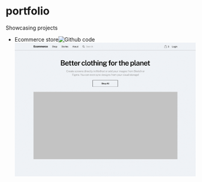# portfolio
Showcasing projects
* Ecommerce store![Github code](https://github.com/RomanW05/ecommerce)
![Ecommerce store](https://github.com/RomanW05/ecommerce/blob/main/blob/wireframe/wireframe-01.png?raw=true)
